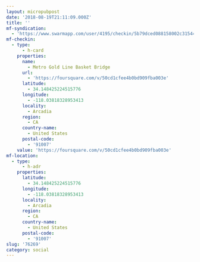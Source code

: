 ```yaml
---
layout: micropubpost
date: '2018-08-19T21:11:09.000Z'
title: ''
mf-syndication:
  - 'https://www.swarmapp.com/user/4195/checkin/5b79dced088158002c31544d'
mf-checkin:
  - type:
      - h-card
    properties:
      name:
        - Metro Gold Line Basket Bridge
      url:
        - 'https://foursquare.com/v/50cd1cfee4b0bd909fba003e'
      latitude:
        - 34.148425224515776
      longitude:
        - -118.03818328953413
      locality:
        - Arcadia
      region:
        - CA
      country-name:
        - United States
      postal-code:
        - '91007'
    value: 'https://foursquare.com/v/50cd1cfee4b0bd909fba003e'
mf-location:
  - type:
      - h-adr
    properties:
      latitude:
        - 34.148425224515776
      longitude:
        - -118.03818328953413
      locality:
        - Arcadia
      region:
        - CA
      country-name:
        - United States
      postal-code:
        - '91007'
slug: '76269'
category: social
---
```

